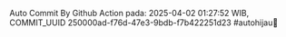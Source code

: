 Auto Commit By Github Action pada: 2025-04-02 01:27:52 WIB, COMMIT_UUID 250000ad-f76d-47e3-9bdb-f7b422251d23 #autohijau🗿
